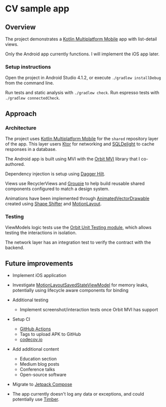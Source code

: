 # CV sample app

## Overview

The project demonstrates a [Kotlin Multiplatform Mobile](https://kotlinlang.org/lp/mobile/)
app with list-detail views.

Only the Android app currently functions. I will implement the iOS app later.

### Setup instructions

Open the project in Android Studio 4.1.2, or execute `./gradlew installDebug`
from the command line.

Run tests and static analysis with `./gradlew check`. Run espresso tests with
`./gradlew connectedCheck`.

## Approach

### Architecture

The project uses [Kotlin Multiplatform Mobile](https://kotlinlang.org/lp/mobile/)
for the `shared` repository layer of the app. This layer users [Ktor](https://ktor.io)
for networking and [SQLDelight](https://cashapp.github.io/sqldelight/) to cache
responses in a database.

The Android app is built using MVI with the [Orbit MVI](https://github.com/babylonhealth/orbit-mvi)
library that I co-authored.

Dependency injection is setup using [Dagger Hilt](https://developer.android.com/training/dependency-injection/hilt-android).

Views use RecyclerViews and [Groupie](https://github.com/lisawray/groupie)
to help build reusable shared components configured to match a design system.

Animations have been implemented through [AnimatedVectorDrawable](https://developer.android.com/guide/topics/graphics/drawable-animation#AnimVector)
created using [Shape Shifter](https://shapeshifter.design) and [MotionLayout](https://developer.android.com/training/constraint-layout/motionlayout).

### Testing

ViewModels logic tests use the [Orbit Unit Testing module](https://github.com/orbit-mvi/orbit-mvi/tree/main/orbit-test),
which allows testing the interactions in isolation.

The network layer has an integration test to verify the contract with the
backend.

## Future improvements

- Implement iOS application

- Investigate [MotionLayoutSavedStateViewModel](androidApp/src/main/kotlin/com/mattdolan/cv/common/ui/MotionLayoutSavedStateViewModel.kt)
  for memory leaks, potentially using lifecycle aware components for binding

- Additional testing
  - Implement screenshot/interaction tests once Orbit MVI has support

- Setup CI
  - [GitHub Actions](https://github.com/features/actions)
  - Tags to upload APK to GitHub
  - [codecov.io](https://about.codecov.io)

- Add additional content
  - Education section
  - Medium blog posts
  - Conference talks
  - Open-source software

- Migrate to [Jetpack Compose](https://developer.android.com/jetpack/compose)

- The app currently doesn't log any data or exceptions, and could potentially
  use [Timber](https://github.com/JakeWharton/timber).
